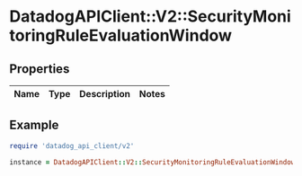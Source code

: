 # DatadogAPIClient::V2::SecurityMonitoringRuleEvaluationWindow

## Properties

| Name | Type | Description | Notes |
| ---- | ---- | ----------- | ----- |

## Example

```ruby
require 'datadog_api_client/v2'

instance = DatadogAPIClient::V2::SecurityMonitoringRuleEvaluationWindow.new()
```
